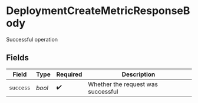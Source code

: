 # DeploymentCreateMetricResponseBody

Successful operation


## Fields

| Field                              | Type                               | Required                           | Description                        |
| ---------------------------------- | ---------------------------------- | ---------------------------------- | ---------------------------------- |
| `success`                          | *bool*                             | :heavy_check_mark:                 | Whether the request was successful |